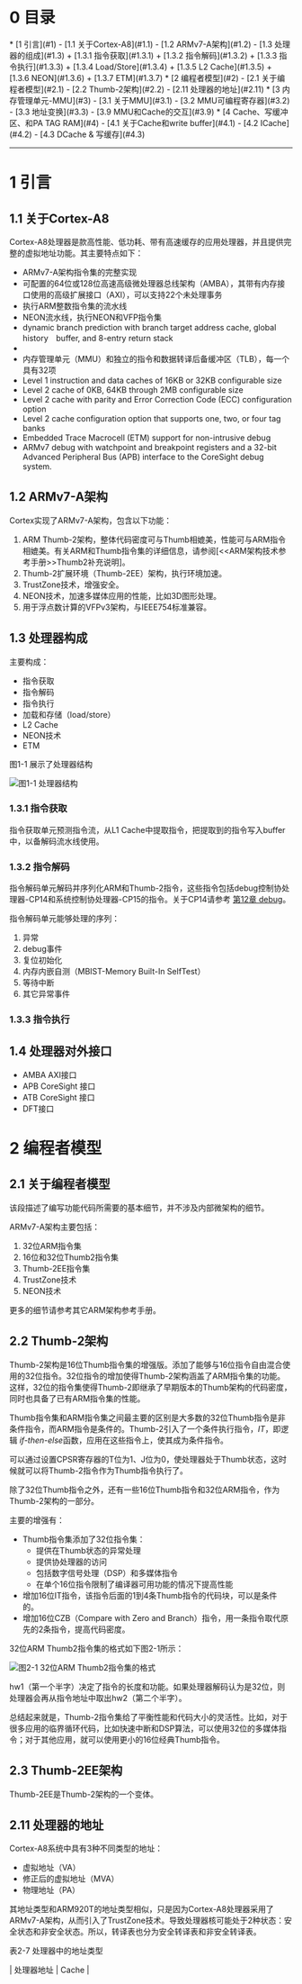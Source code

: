 <h1 id="0">0 目录</h1>
* [1 引言](#1)
    - [1.1 关于Cortex-A8](#1.1)
    - [1.2 ARMv7-A架构](#1.2)
    - [1.3 处理器的组成](#1.3)
        + [1.3.1 指令获取](#1.3.1)
        + [1.3.2 指令解码](#1.3.2)
        + [1.3.3 指令执行](#1.3.3)
        + [1.3.4 Load/Store](#1.3.4)
        + [1.3.5 L2 Cache](#1.3.5)
        + [1.3.6 NEON](#1.3.6)
        + [1.3.7 ETM](#1.3.7)
* [2 编程者模型](#2)
    - [2.1 关于编程者模型](#2.1)
    - [2.2 Thumb-2架构](#2.2)
    - [2.11 处理器的地址](#2.11)
* [3 内存管理单元-MMU](#3)
    - [3.1 关于MMU](#3.1)
    - [3.2 MMU可编程寄存器](#3.2)
    - [3.3 地址变换](#3.3)
    - [3.9 MMU和Cache的交互](#3.9)
* [4 Cache、写缓冲区、和PA TAG RAM](#4)
    - [4.1 关于Cache和write buffer](#4.1)
    - [4.2 ICache](#4.2)
    - [4.3 DCache & 写缓存](#4.3)


---

<h1 id="1">1 引言</h1>

<h2 id="1.1">1.1 关于Cortex-A8</h2>

Cortex-A8处理器是款高性能、低功耗、带有高速缓存的应用处理器，并且提供完整的虚拟地址功能。其主要特点如下：

* ARMv7-A架构指令集的完整实现
* 可配置的64位或128位高速高级微处理器总线架构（AMBA），其带有内存接口使用的高级扩展接口（AXI），可以支持22个未处理事务
* 执行ARM整数指令集的流水线
* NEON流水线，执行NEON和VFP指令集
* dynamic branch prediction with branch target address cache, global history　buffer, and 8-entry return stack
*
* 内存管理单元（MMU）和独立的指令和数据转译后备缓冲区（TLB），每一个具有32项
* Level 1 instruction and data caches of 16KB or 32KB configurable size
* Level 2 cache of 0KB, 64KB through 2MB configurable size
* Level 2 cache with parity and Error Correction Code (ECC) configuration option
* Level 2 cache configuration option that supports one, two, or four tag banks
* Embedded Trace Macrocell (ETM) support for non-intrusive debug
* ARMv7 debug with watchpoint and breakpoint registers and a 32-bit Advanced Peripheral Bus (APB) interface to the CoreSight debug system.

<h2 id="1.2">1.2 ARMv7-A架构</h2>

Cortex实现了ARMv7-A架构，包含以下功能：

1. ARM Thumb-2架构，整体代码密度可与Thumb相媲美，性能可与ARM指令相媲美。有关ARM和Thumb指令集的详细信息，请参阅[<<ARM架构技术参考手册>>Thumb2补充说明]。
2. Thumb-2扩展环境（Thumb-2EE）架构，执行环境加速。
3. TrustZone技术，增强安全。
4. NEON技术，加速多媒体应用的性能，比如3D图形处理。
5. 用于浮点数计算的VFPv3架构，与IEEE754标准兼容。

<h2 id="1.3">1.3 处理器构成</h2>

主要构成：

* 指令获取
* 指令解码
* 指令执行
* 加载和存储（load/store）
* L2 Cache
* NEON技术
* ETM

图1-1 展示了处理器结构

![图1-1 处理器结构](https://raw.githubusercontent.com/tupelo-shen/my_test/master/doc/linux/arm-architecture/arm.com.sites/images/Cortex-A8-Picture1-1.JPG)

<h3 id="1.3.1">1.3.1 指令获取</h3>

指令获取单元预测指令流，从L1 Cache中提取指令，把提取到的指令写入buffer中，以备解码流水线使用。

<h3 id="1.3.2">1.3.2 指令解码</h3>

指令解码单元解码并序列化ARM和Thumb-2指令，这些指令包括debug控制协处理器-CP14和系统控制协处理器-CP15的指令。关于CP14请参考 [第12章 debug](#12)。

指令解码单元能够处理的序列：

1. 异常
2. debug事件
3. 复位初始化
4. 内存内嵌自测（MBIST-Memory Built-In SelfTest）
5. 等待中断
6. 其它异常事件

<h3 id="1.3.3">1.3.3 指令执行</h3>



<h2 id="1.4">1.4 处理器对外接口</h2>

* AMBA AXI接口
* APB CoreSight 接口
* ATB CoreSight 接口
* DFT接口

<h1 id="2">2 编程者模型</h1>

<h2 id="2.1">2.1 关于编程者模型</h2>

该段描述了编写功能代码所需要的基本细节，并不涉及内部微架构的细节。

ARMv7-A架构主要包括：

1. 32位ARM指令集
2. 16位和32位Thumb2指令集
3. Thumb-2EE指令集
4. TrustZone技术
5. NEON技术

更多的细节请参考其它ARM架构参考手册。

<h2 id="2.2">2.2 Thumb-2架构</h2>

Thumb-2架构是16位Thumb指令集的增强版。添加了能够与16位指令自由混合使用的32位指令。32位指令的增加使得Thumb-2架构涵盖了ARM指令集的功能。这样，32位的指令集使得Thumb-2即继承了早期版本的Thumb架构的代码密度，同时也具备了已有ARM指令集的性能。

Thumb指令集和ARM指令集之间最主要的区别是大多数的32位Thumb指令是非条件指令，而ARM指令是条件的。Thumb-2引入了一个条件执行指令，*IT*，即逻辑 *if-then-else*函数，应用在这些指令上，使其成为条件指令。

可以通过设置CPSR寄存器的T位为1、J位为0，使处理器处于Thumb状态，这时候就可以将Thumb-2指令作为Thumb指令执行了。

除了32位Thumb指令之外，还有一些16位Thumb指令和32位ARM指令，作为Thumb-2架构的一部分。

主要的增强有：

* Thumb指令集添加了32位指令集：
    - 提供在Thumb状态的异常处理
    - 提供协处理器的访问
    - 包括数字信号处理（DSP）和多媒体指令
    - 在单个16位指令限制了编译器可用功能的情况下提高性能
* 增加16位IT指令，该指令后面的1到4条Thumb指令的代码块，可以是条件的。
* 增加16位CZB（Compare with Zero and Branch）指令，用一条指令取代原先的2条指令，提高代码密度。

32位ARM Thumb2指令集的格式如下图2-1所示：

![图2-1 32位ARM Thumb2指令集的格式](https://raw.githubusercontent.com/tupelo-shen/my_test/master/doc/linux/arm-architecture/arm.com.sites/images/Cortex-A8-Picture2-1.JPG)

hw1（第一个半字）决定了指令的长度和功能。如果处理器解码认为是32位，则处理器会再从指令地址中取出hw2（第二个半字）。

总结起来就是，Thumb-2指令集给了平衡性能和代码大小的灵活性。比如，对于很多应用的临界循环代码，比如快速中断和DSP算法，可以使用32位的多媒体指令；对于其他应用，就可以使用更小的16位经典Thumb指令。

<h2 id="2.3">2.3 Thumb-2EE架构</h2>

Thumb-2EE是Thumb-2架构的一个变体。

<h2 id="2.11">2.11 处理器的地址</h2>

Cortex-A8系统中具有3种不同类型的地址：

* 虚拟地址（VA）
* 修正后的虚拟地址（MVA）
* 物理地址（PA）

其地址类型和ARM920T的地址类型相似，只是因为Cortex-A8处理器采用了ARMv7-A架构，从而引入了TrustZone技术。导致处理器核可能处于2种状态：安全状态和非安全状态。所以，转译表也分为安全转译表和非安全转译表。

表2-7 处理器中的地址类型

| 处理器地址 | Cache |
